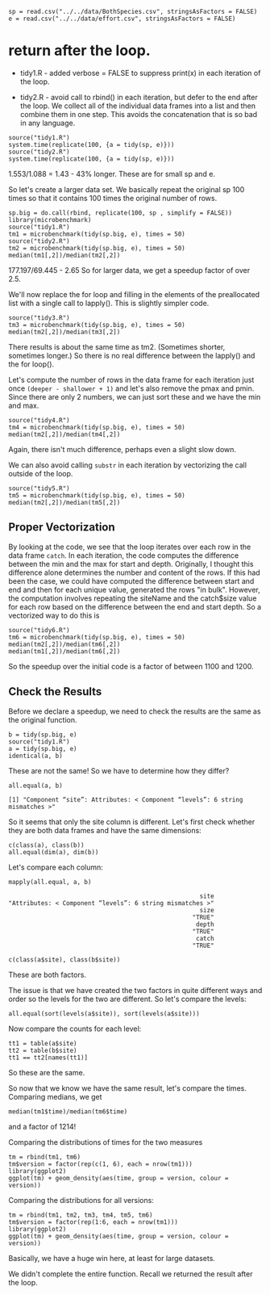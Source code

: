 
```
sp = read.csv("../../data/BothSpecies.csv", stringsAsFactors = FALSE)
e = read.csv("../../data/effort.csv", stringsAsFactors = FALSE)
```

# return after the loop.

+ tidy1.R - added verbose = FALSE to suppress print(x) in each iteration of the loop.

+ tidy2.R - avoid call to rbind() in each iteration, but defer to the end after the loop.
We collect all of the individual data frames into a list and then combine them in one step.
This avoids the concatenation that is so  bad in any language.

```
source("tidy1.R")
system.time(replicate(100, {a = tidy(sp, e)}))
source("tidy2.R")
system.time(replicate(100, {a = tidy(sp, e)}))
```
1.553/1.088 = 1.43 - 43% longer.
These are for small sp and e.

So let's create a larger data set. We basically repeat the original 
sp 100 times so that it contains 100 times the original number of rows.

```
sp.big = do.call(rbind, replicate(100, sp , simplify = FALSE))
library(microbenchmark)
source("tidy1.R")
tm1 = microbenchmark(tidy(sp.big, e), times = 50)
source("tidy2.R")
tm2 = microbenchmark(tidy(sp.big, e), times = 50)
median(tm1[,2])/median(tm2[,2])
```
177.197/69.445 - 2.65
So for larger data, we get a speedup factor of over 2.5.



We'll now replace the for loop and filling in the elements of the preallocated
list with a single call to lapply(). This is slightly simpler code.
```
source("tidy3.R")
tm3 = microbenchmark(tidy(sp.big, e), times = 50)
median(tm2[,2])/median(tm3[,2])
```
There results is about the same time as tm2. (Sometimes shorter, sometimes longer.)
So there is no real difference between the lapply() and the for loop().


Let's compute the number of rows in the data frame for each iteration just once `(deeper -
shallower + 1)` and let's also remove the pmax and pmin. Since there are only 2 numbers,
we can just sort these and we have the min and max.
```
source("tidy4.R")
tm4 = microbenchmark(tidy(sp.big, e), times = 50)
median(tm2[,2])/median(tm4[,2])
```
Again, there isn't much difference, perhaps even a slight slow down.


We can also avoid calling `substr` in each iteration by vectorizing the call outside of the loop.
```
source("tidy5.R")
tm5 = microbenchmark(tidy(sp.big, e), times = 50)
median(tm2[,2])/median(tm5[,2])
```




## Proper Vectorization
By looking at the code, we see that the loop  iterates
over each row in the data frame `catch`.
In each iteration, the code computes the difference between the min and the max for start and depth.
Originally, I thought this difference alone determines the number and content of the rows.
If this had been the case, we could have computed the difference between start and end and then for
each unique value, generated the rows "in bulk".
However, the computation involves repeating the siteName and the catch$size value for each row
based on the difference between the end and start depth.
So a vectorized way to do this is 

```
source("tidy6.R")
tm6 = microbenchmark(tidy(sp.big, e), times = 50)
median(tm2[,2])/median(tm6[,2])
median(tm1[,2])/median(tm6[,2])
```
So the speedup over the initial code is a factor of between 1100 and 1200.

## Check the Results
Before we declare a speedup, we need to check the results are the same as
the original function.

```
b = tidy(sp.big, e)
source("tidy1.R")
a = tidy(sp.big, e)
identical(a, b)
```
These are not the same!
So we have to determine how they differ?

```
all.equal(a, b)
```
```
[1] "Component “site”: Attributes: < Component “levels”: 6 string mismatches >"
```

So it seems that only the site column is different.
Let's first check whether they are both data frames and have the same dimensions:
```
c(class(a), class(b))
all.equal(dim(a), dim(b))
```

Let's compare each column:
```
mapply(all.equal, a, b)
```
```
                                                     site 
"Attributes: < Component “levels”: 6 string mismatches >" 
                                                     size 
                                                   "TRUE" 
                                                    depth 
                                                   "TRUE" 
                                                    catch 
                                                   "TRUE" 
```

```
c(class(a$site), class(b$site))
```
These are both factors.

The issue is that we have created the two factors in quite different ways
and order so the levels for the two are different.
So let's compare the levels:
```
all.equal(sort(levels(a$site)), sort(levels(a$site)))
```

Now compare the counts for each level:
```
tt1 = table(a$site)
tt2 = table(b$site)
tt1 == tt2[names(tt1)]
```
So these are the same.


So now that we know we have the same result, let's
compare the times.
Comparing medians, we get
```
median(tm1$time)/median(tm6$time)
```
and a factor of 1214!

Comparing the distributions of times for the two measures

```
tm = rbind(tm1, tm6)
tm$version = factor(rep(c(1, 6), each = nrow(tm1)))
library(ggplot2)
ggplot(tm) + geom_density(aes(time, group = version, colour = version))
```


Comparing the distributions for all versions:
```
tm = rbind(tm1, tm2, tm3, tm4, tm5, tm6)
tm$version = factor(rep(1:6, each = nrow(tm1)))
library(ggplot2)
ggplot(tm) + geom_density(aes(time, group = version, colour = version))
```


Basically, we have a huge win here, at least for large datasets.

We didn't complete the entire function. Recall we returned the
result after the loop.
